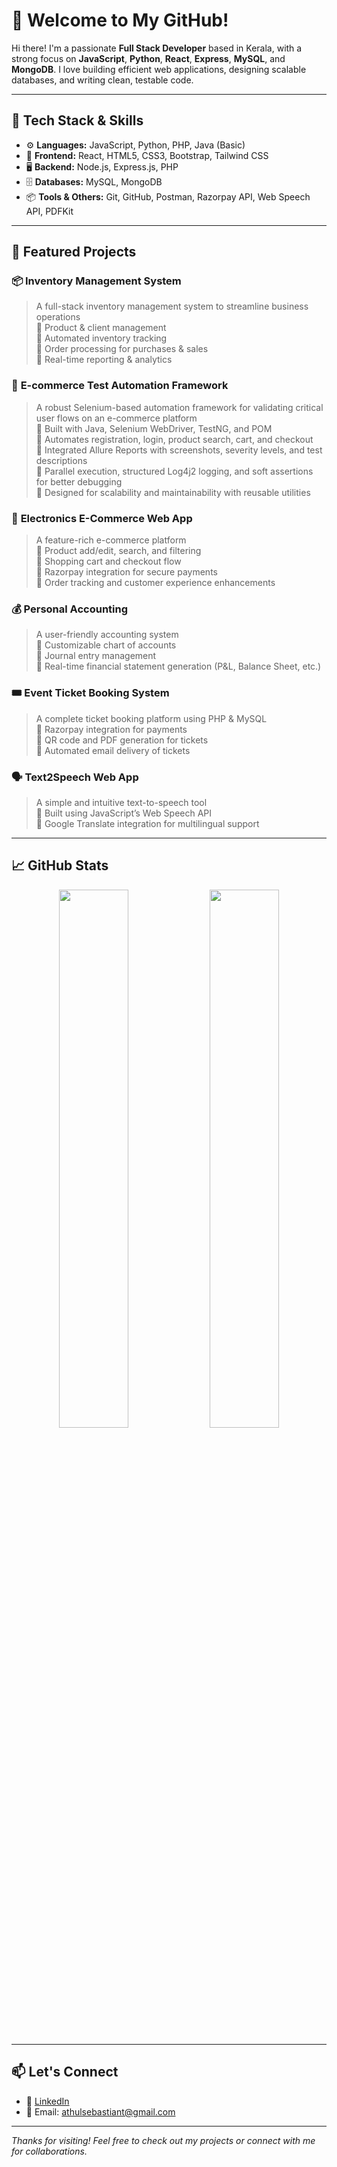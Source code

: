 # 👋 Welcome to My GitHub!

Hi there! I'm a passionate **Full Stack Developer** based in Kerala, with a strong focus on **JavaScript**, **Python**, **React**, **Express**, **MySQL**, and **MongoDB**. I love building efficient web applications, designing scalable databases, and writing clean, testable code.

---

## 🔧 Tech Stack & Skills

- ⚙️ **Languages:** JavaScript, Python, PHP, Java (Basic)
- 🧩 **Frontend:** React, HTML5, CSS3, Bootstrap, Tailwind CSS
- 🖥️ **Backend:** Node.js, Express.js, PHP
- 🗄️ **Databases:** MySQL, MongoDB
- 📦 **Tools & Others:** Git, GitHub, Postman, Razorpay API, Web Speech API, PDFKit

---

## 🚀 Featured Projects

### 📦 **Inventory Management System**
> A full-stack inventory management system to streamline business operations  
> 🔹 Product & client management  
> 🔹 Automated inventory tracking  
> 🔹 Order processing for purchases & sales  
> 🔹 Real-time reporting & analytics

### 🛒 **E-commerce Test Automation Framework**
> A robust Selenium-based automation framework for validating critical user flows on an e-commerce platform  
> 🔹 Built with Java, Selenium WebDriver, TestNG, and POM  
> 🔹 Automates registration, login, product search, cart, and checkout  
> 🔹 Integrated Allure Reports with screenshots, severity levels, and test descriptions  
> 🔹 Parallel execution, structured Log4j2 logging, and soft assertions for better debugging  
> 🔹 Designed for scalability and maintainability with reusable utilities

### 🛒 **Electronics E-Commerce Web App**
> A feature-rich e-commerce platform  
> 🔹 Product add/edit, search, and filtering  
> 🔹 Shopping cart and checkout flow  
> 🔹 Razorpay integration for secure payments  
> 🔹 Order tracking and customer experience enhancements

### 💰 **Personal Accounting**
> A user-friendly accounting system  
> 🔹 Customizable chart of accounts  
> 🔹 Journal entry management  
> 🔹 Real-time financial statement generation (P&L, Balance Sheet, etc.)

### 🎟️ **Event Ticket Booking System**
> A complete ticket booking platform using PHP & MySQL  
> 🔹 Razorpay integration for payments  
> 🔹 QR code and PDF generation for tickets  
> 🔹 Automated email delivery of tickets

### 🗣️ **Text2Speech Web App**
> A simple and intuitive text-to-speech tool  
> 🔹 Built using JavaScript’s Web Speech API  
> 🔹 Google Translate integration for multilingual support

---

## 📈 GitHub Stats

<p align="center">
  <img src="https://github-readme-stats.vercel.app/api?username=athulsebastiant&show_icons=true&theme=radical" width="47%" />
  <img src="https://github-readme-streak-stats.herokuapp.com/?user=athulsebastiant&theme=radical" width="47%" />
</p>

---

## 📫 Let's Connect

- 💼 [LinkedIn](https://www.linkedin.com/in/athulsebastian-t03)
- 📧 Email: athulsebastiant@gmail.com

---

_Thanks for visiting! Feel free to check out my projects or connect with me for collaborations._






